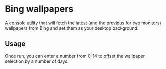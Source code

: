 # Bing wallpapers

A console utility that will fetch the latest (and the previous for two monitors) wallpapers from Bing and set them as your desktop background.

## Usage

Once run, you can enter a number from 0-14 to offset the wallpaper selection by a number of days.
